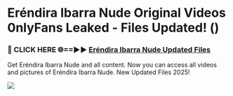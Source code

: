 # Eréndira Ibarra Nude Original Videos 0nlyFans Leaked - Files Updated! ()

<h3>🔴 CLICK HERE 🌐==►► <a href="https://tinyurl.com/2p9ay9w9" rel="nofollow">Eréndira Ibarra Nude Updated Files</a></h3>

Get Eréndira Ibarra Nude and all content. Now you can access all videos and pictures of Eréndira Ibarra Nude. New Updated Files 2025!

[![](https://i.imgur.com/KQgVmj3.gif)](https://tinyurl.com/2p9ay9w9)
